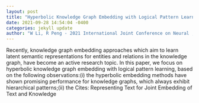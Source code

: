```yaml
--- 
layout: post 
title: "Hyperbolic Knowledge Graph Embedding with Logical Pattern Learning" 
date: 2021-09-28 14:54:04 -0400 
categories: jekyll update 
author: "W Li, R Peng - 2021 International Joint Conference on Neural , 2021" 
--- 
```

Recently, knowledge graph embedding approaches which aim to learn latent semantic representations for entities and relations in the knowledge graph, have become an active research topic. In this paper, we focus on hyperbolic knowledge graph embedding with logical pattern learning, based on the following observations:(i) the hyperbolic embedding methods have shown promising performance for knowledge graphs, which always exhibit hierarchical patterns;(ii) the Cites: Representing Text for Joint Embedding of Text and Knowledge